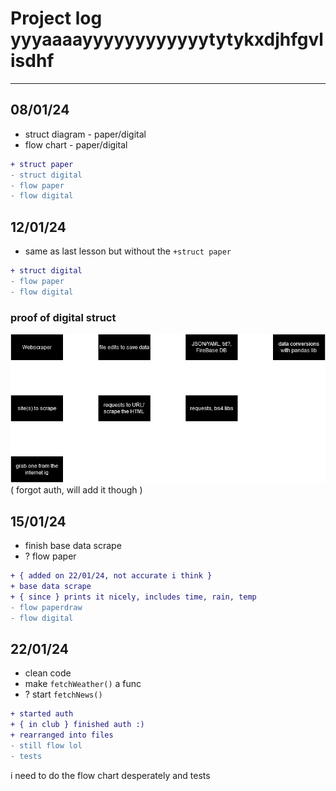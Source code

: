 # Project log yyyaaaayyyyyyyyyyyytytykxdjhfgvlisdhf

---

## 08/01/24

- struct diagram - paper/digital
- flow chart - paper/digital

```diff
+ struct paper
- struct digital
- flow paper
- flow digital
```

## 12/01/24

- same as last lesson but without the `+struct paper`

```diff
+ struct digital
- flow paper
- flow digital
```

### proof of digital struct

![image of structure diagram](img/struct-y10proj.drawio.png)
( forgot auth, will add it though )

## 15/01/24

- finish base data scrape
- ? flow paper

```diff
+ { added on 22/01/24, not accurate i think }
+ base data scrape
+ { since } prints it nicely, includes time, rain, temp
- flow paperdraw
- flow digital
```

## 22/01/24

- clean code
- make `fetchWeather()` a func
- ? start `fetchNews()`

```diff
+ started auth
+ { in club } finished auth :)
+ rearranged into files
- still flow lol
- tests
```

i need to do the flow chart desperately
and tests
